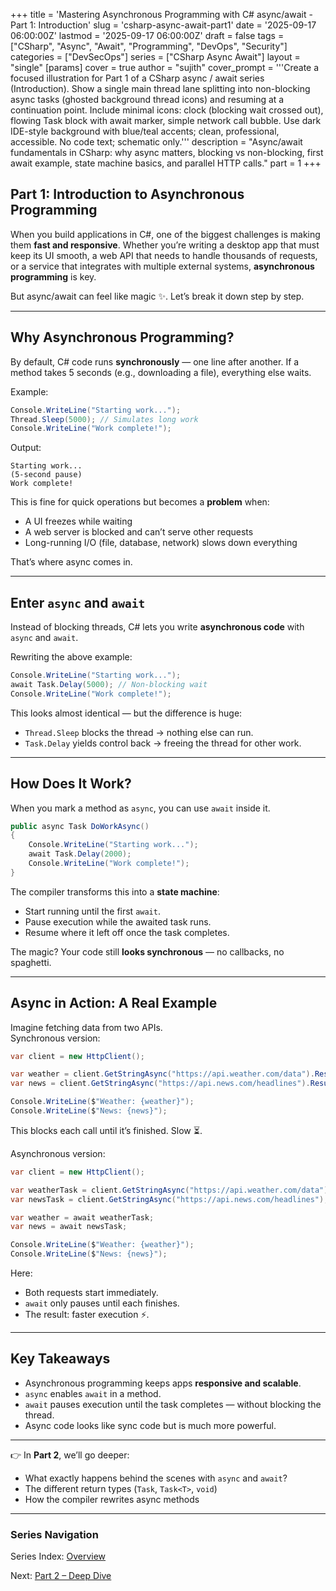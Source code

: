 +++
title = 'Mastering Asynchronous Programming with C# async/await - Part 1: Introduction'
slug = 'csharp-async-await-part1'
date = '2025-09-17 06:00:00Z'
lastmod = '2025-09-17 06:00:00Z'
draft = false
tags = ["CSharp", "Async", "Await", "Programming", "DevOps", "Security"]
categories = ["DevSecOps"]
series = ["CSharp Async Await"]
layout = "single"
[params]
    cover = true
    author = "sujith"
  cover_prompt = '''Create a focused illustration for Part 1 of a CSharp async / await series (Introduction).
Show a single main thread lane splitting into non-blocking async tasks (ghosted background thread icons) and resuming at a continuation point.
Include minimal icons: clock (blocking wait crossed out), flowing Task block with await marker, simple network call bubble.
Use dark IDE-style background with blue/teal accents; clean, professional, accessible. No code text; schematic only.'''
description = "Async/await fundamentals in CSharp: why async matters, blocking vs non-blocking, first await example, state machine basics, and parallel HTTP calls."
part = 1
+++

## Part 1: Introduction to Asynchronous Programming

When you build applications in C#, one of the biggest challenges is making them **fast and responsive**. Whether you’re writing a desktop app that must keep its UI smooth, a web API that needs to handle thousands of requests, or a service that integrates with multiple external systems, **asynchronous programming** is key.

But async/await can feel like magic ✨. Let’s break it down step by step.

---

## Why Asynchronous Programming?

By default, C# code runs **synchronously** — one line after another. If a method takes 5 seconds (e.g., downloading a file), everything else waits.  

Example:

```csharp
Console.WriteLine("Starting work...");
Thread.Sleep(5000); // Simulates long work
Console.WriteLine("Work complete!");
```

Output:

```text
Starting work...
(5-second pause)
Work complete!
```

This is fine for quick operations but becomes a **problem** when:

- A UI freezes while waiting  
- A web server is blocked and can’t serve other requests  
- Long-running I/O (file, database, network) slows down everything  

That’s where async comes in.

---

## Enter `async` and `await`

Instead of blocking threads, C# lets you write **asynchronous code** with `async` and `await`.  

Rewriting the above example:

```csharp
Console.WriteLine("Starting work...");
await Task.Delay(5000); // Non-blocking wait
Console.WriteLine("Work complete!");
```

This looks almost identical — but the difference is huge:

- `Thread.Sleep` blocks the thread → nothing else can run.  
- `Task.Delay` yields control back → freeing the thread for other work.  

---

## How Does It Work?

When you mark a method as `async`, you can use `await` inside it.  

```csharp
public async Task DoWorkAsync()
{
    Console.WriteLine("Starting work...");
    await Task.Delay(2000);
    Console.WriteLine("Work complete!");
}
```

The compiler transforms this into a **state machine**:

- Start running until the first `await`.  
- Pause execution while the awaited task runs.  
- Resume where it left off once the task completes.  

The magic? Your code still **looks synchronous** — no callbacks, no spaghetti.

---

## Async in Action: A Real Example

Imagine fetching data from two APIs.  
Synchronous version:

```csharp
var client = new HttpClient();

var weather = client.GetStringAsync("https://api.weather.com/data").Result;
var news = client.GetStringAsync("https://api.news.com/headlines").Result;

Console.WriteLine($"Weather: {weather}");
Console.WriteLine($"News: {news}");
```

This blocks each call until it’s finished. Slow ⏳.

Asynchronous version:

```csharp
var client = new HttpClient();

var weatherTask = client.GetStringAsync("https://api.weather.com/data");
var newsTask = client.GetStringAsync("https://api.news.com/headlines");

var weather = await weatherTask;
var news = await newsTask;

Console.WriteLine($"Weather: {weather}");
Console.WriteLine($"News: {news}");
```

Here:

- Both requests start immediately.  
- `await` only pauses until each finishes.  
- The result: faster execution ⚡.  

---

## Key Takeaways

- Asynchronous programming keeps apps **responsive and scalable**.  
- `async` enables `await` in a method.  
- `await` pauses execution until the task completes — without blocking the thread.  
- Async code looks like sync code but is much more powerful.  

---

👉 In **Part 2**, we’ll go deeper:  

- What exactly happens behind the scenes with `async` and `await`?  
- The different return types (`Task`, `Task<T>`, `void`)  
- How the compiler rewrites async methods

---

### Series Navigation

Series Index: [Overview](/posts/2025-09-17-csharp-async-await/)

Next: [Part 2 – Deep Dive](/posts/2025-09-24-csharp-async-await-part2/)
